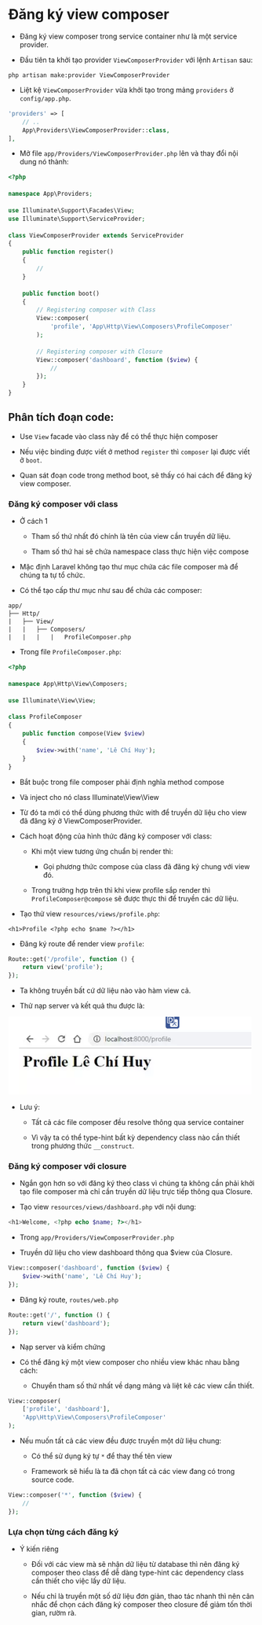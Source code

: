 # Đăng ký view composer
- Đăng ký view composer trong service container như là một service provider.

- Đầu tiên ta khởi tạo provider `ViewComposerProvider` với lệnh `Artisan` sau:

```
php artisan make:provider ViewComposerProvider
```

- Liệt kệ `ViewComposerProvider` vừa khởi tạo trong mảng `providers` ở `config/app.php`.

```php
'providers' => [
    // ..
    App\Providers\ViewComposerProvider::class,
],
```

- Mở file `app/Providers/ViewComposerProvider.php` lên và thay đổi nội dung nó thành:

```php
<?php

namespace App\Providers;

use Illuminate\Support\Facades\View;
use Illuminate\Support\ServiceProvider;

class ViewComposerProvider extends ServiceProvider
{
    public function register()
    {
        //
    }

    public function boot()
    {
        // Registering composer with Class
        View::composer(
            'profile', 'App\Http\View\Composers\ProfileComposer'
        );

        // Registering composer with Closure
        View::composer('dashboard', function ($view) {
            //
        });
    }
}
```

## Phân tích đoạn code:
- Use `View` facade vào class này để có thể thực hiện composer

- Nếu việc binding được viết ở method `register` thì `composer` lại được viết ở `boot`.

- Quan sát đoạn code trong method boot, sẽ thấy có hai cách để đăng ký view composer.

### Đăng ký composer với class
- Ở cách 1
    - Tham số thứ nhất đó chính là tên của view cần truyền dữ liệu.

    - Tham số thứ hai sẽ chứa namespace class thực hiện việc compose

- Mặc định Laravel không tạo thư mục chứa các file composer mà để chúng ta tự tổ chức.

- Có thể tạo cấp thư mục như sau để chứa các composer:
```
app/
├── Http/
|   ├── View/
|   |   ├── Composers/
|   |   |   |   ProfileComposer.php 
```

- Trong file `ProfileComposer.php`:

```php
<?php

namespace App\Http\View\Composers;

use Illuminate\View\View;

class ProfileComposer
{
    public function compose(View $view)
    {
        $view->with('name', 'Lê Chí Huy');
    }
}
```

- Bắt buộc trong file composer phải định nghĩa method compose

- Và inject cho nó class Illuminate\View\View

- Từ đó ta mới có thể dùng phương thức with để truyền dữ liệu cho view đã đăng ký ở ViewComposerProvider.

- Cách hoạt động của hình thức đăng ký composer với class:
    - Khi một view tương ứng chuẩn bị render thì:
        - Gọi phương thức compose của class đã đăng ký chung với view đó.
        
    - Trong trường hợp trên thì khi view profile sắp render thì `ProfileComposer@compose` sẽ được thực thi để truyền các dữ liệu.

- Tạo thử view `resources/views/profile.php`:

```
<h1>Profile <?php echo $name ?></h1>
```

- Đăng ký route để render view `profile`:

```php
Route::get('/profile', function () {
    return view('profile');
});
```

- Ta không truyền bất cứ dữ liệu nào vào hàm view cả.

- Thử nạp server và kết quả thu được là:

![alt text](image/image-1.png)

- Lưu ý:
    - Tất cả các file composer đều resolve thông qua service container

    - Vì vậy ta có thể type-hint bất kỳ dependency class nào cần thiết trong phương thức `__construct`.

### Đăng ký composer với closure
- Ngắn gọn hơn so với đăng ký theo class vì chúng ta không cần phải khởi tạo file composer mà chỉ cần truyền dữ liệu trực tiếp thông qua Closure.

- Tạo view `resources/views/dashboard.php` với nội dung:
```php
<h1>Welcome, <?php echo $name; ?></h1>
```

- Trong `app/Providers/ViewComposerProvider.php`

- Truyền dữ liệu cho view dashboard thông qua $view của Closure.
```php
View::composer('dashboard', function ($view) {
    $view->with('name', 'Lê Chí Huy');
});
```

- Đăng ký route, `routes/web.php`
```php
Route::get('/', function () {
    return view('dashboard');
});
```

- Nạp server và kiểm chứng

- Có thể đăng ký một view composer cho nhiều view khác nhau bằng cách:
    - Chuyển tham số thứ nhất về dạng mảng và liệt kê các view cần thiết.

```php
View::composer(
    ['profile', 'dashboard'],
    'App\Http\View\Composers\ProfileComposer'
);
```

- Nếu muốn tất cả các view đều được truyền một dữ liệu chung:
    - Có thể sử dụng ký tự `*` để thay thế tên view
    
    - Framework sẽ hiểu là ta đã chọn tất cả các view đang có trong source code.

```php
View::composer('*', function ($view) {
    //
});
```

### Lựa chọn từng cách đăng ký
- Ý kiến riêng
    - Đối với các view mà sẽ nhận dữ liệu từ database thì nên đăng ký composer theo class để dễ dàng type-hint các dependency class cần thiết cho việc lấy dữ liệu.

    - Nếu chỉ là truyền một số dữ liệu đơn giản, thao tác nhanh thì nên cân nhắc để chọn cách đăng ký composer theo closure để giảm tốn thời gian, rườm rà.

